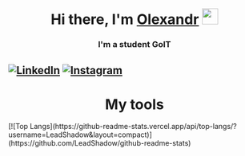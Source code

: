 <h1 align="center">Hi there, I'm <a href="" target="_blank">Olexandr</a> 
<img src="https://github.com/blackcater/blackcater/raw/main/images/Hi.gif" height="32"/></h1>
<h3 align="center">I'm a student GoIT</h3>

[![LinkedIn](https://img.shields.io/badge/linkedin-%230077B5.svg?style=for-the-badge&logo=linkedin&logoColor=white)](https://www.linkedin.com/in/oleksandr-samus-b7a1b8236/)
[![Instagram](https://img.shields.io/badge/Instagram-%23E4405F.svg?style=for-the-badge&logo=Instagram&logoColor=white)](https://www.instagram.com/sashasamus123/)
-----

<h1 align="center">My tools</h1>
[![Top Langs](https://github-readme-stats.vercel.app/api/top-langs/?username=LeadShadow&layout=compact)](https://github.com/LeadShadow/github-readme-stats)
